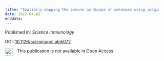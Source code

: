 ```yaml
---
title: "Spatially mapping the immune landscape of melanoma using imaging mass cytometry."
date: 2022-04-02
enddate:
---
```


Published in: *Science immunology*

DOI: [10.1126/sciimmunol.abi5072](https://doi.org/10.1126/sciimmunol.abi5072)

<img src=https://upload.wikimedia.org/wikipedia/commons/thumb/0/0e/Closed_Access_logo_transparent.svg/1200px-Closed_Access_logo_transparent.svg.png alt="drawing" width="25" align="left"/> &nbsp;&nbsp;&nbsp;This publication is not available in Open Access.


